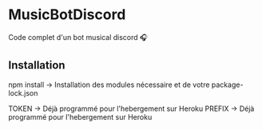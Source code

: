 # MusicBotDiscord

Code complet d'un bot musical discord 🎧

## Installation

npm install -> Installation des modules nécessaire et de votre package-lock.json

TOKEN -> Déjà programmé pour l'hebergement sur Heroku
PREFIX -> Déjà programmé pour l'hebergement sur Heroku
